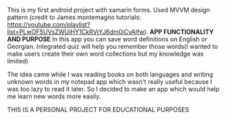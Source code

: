 This is my first android project with xamarin forms. Used MVVM design pattern 
(credit to James montemagno tutorials: https://youtube.com/playlist?list=PLwOF5UVsZWUiHY1CkRVjYJ6dm0iCvAlfw).
******APP FUNCTIONALITY AND PURPOSE******
In this app you can save word definitions on English or Georgian. Integrated quiz will help you remember those words(I wanted to make users create their own word collections but my knowledge was limited)

The idea came while I was reading books on both languages and writing unknown words in my notepad app which wasn't really useful because I was too lazy to read it later.
So I decided to make an app which would help me learn new words more easily.

THIS IS A PERSONAL PROJECT FOR EDUCATIONAL PURPOSES
